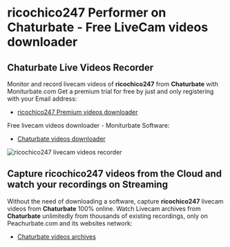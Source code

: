 # ricochico247 Performer on Chaturbate - Free LiveCam videos downloader

## Chaturbate Live Videos Recorder

Monitor and record livecam videos of **ricochico247** from **Chaturbate** with Moniturbate.com
Get a premium trial for free by just and only registering with your Email address:
* [ricochico247 Premium videos downloader](https://moniturbate.com/request-demo-licence-key.html)

Free livecam videos downloader - Moniturbate Software:
* [Chaturbate videos downloader](https://moniturbate.com/moniturbate-download-software.html)

![ricochico247 livecam videos recorder](https://peachurnet.com/templates/moniturbate-software.png)


## Capture ricochico247 videos from the Cloud and watch your recordings on Streaming

Without the need of downloading a software, capture **ricochico247** livecam videos from **Chaturbate** 100% online.
Watch Livecam archives from **Chaturbate** unlimitedly from thousands of existing recordings, only on Peachurbate.com and its websites network:
* [Chaturbate videos archives](https://peachurnet.com/)
